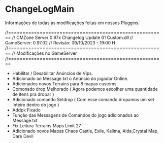# ChangeLogMain
Informações de todas as modificações feitas em nossos Pluggins.

//=======================================================
//	CMZone Server 0.97x Changelog Update 01 Custom.dll
//	GameServer: 0.97.02	
//	Revisão: 09/10/2023 - 19:00	H	
//=======================================================
//  Modificações no GameServer
//=======================================================

- Habilitar / Desabilitar Anúncios de Vips.
- Adicionado ao Message.txt o Anúncio do jogador Online.
- Adicionados novos Terrains para 8 mapas customs.	
- Comonado drop Melhorado ( Agora podemos escolher uma quantidade de itens pra dropar )
- Adicionado comando Setdrop ( Com esse comando dropamos um set Inteiro dentro do jogo )
- Addpk Fixado
- Função das Messagens de Comandos do jogo adicionados ao Message.txt
- Fix Leitura Terrains Maps Limit 27
- Adicionado novos Mapas Chaos Castle, Exile, Kalima, Aida,Crystal Map, Dare Devil
